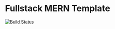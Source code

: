 # Fullstack MERN Template
[![Build Status](https://travis-ci.org/ThePhar/fullstack-template.svg?branch=master)](https://travis-ci.org/ThePhar/fullstack-template)

